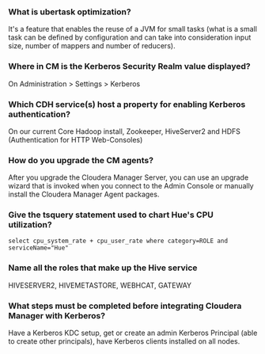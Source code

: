 ### What is ubertask optimization?
   It's a feature that enables the reuse of a JVM for small tasks (what is a small task can be defined by configuration and can take into consideration input size, number of mappers and number of reducers).

### Where in CM is the Kerberos Security Realm value displayed?
   On Administration > Settings > Kerberos

### Which CDH service(s) host a property for enabling Kerberos authentication?
   On our current Core Hadoop install, Zookeeper, HiveServer2 and HDFS (Authentication for HTTP Web-Consoles)

### How do you upgrade the CM agents?
   After you upgrade the Cloudera Manager Server, you can use an upgrade wizard that is invoked when you connect to the Admin Console or manually install the Cloudera Manager Agent packages.

### Give the tsquery statement used to chart Hue's CPU utilization?
  `select cpu_system_rate + cpu_user_rate where category=ROLE and serviceName="Hue"`

### Name all the roles that make up the Hive service
  HIVESERVER2, HIVEMETASTORE, WEBHCAT, GATEWAY

### What steps must be completed before integrating Cloudera Manager with Kerberos?
   Have a Kerberos KDC setup, get or create an admin Kerberos Principal (able to create other principals), have Kerberos clients installed on all nodes.
